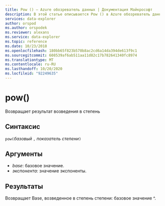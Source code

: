 ```yaml
---
title: Pow () — Azure обозреватель данных | Документация Майкрософт
description: В этой статье описывается Pow () в Azure обозреватель данных.
services: data-explorer
author: orspod
ms.author: orspodek
ms.reviewer: alexans
ms.service: data-explorer
ms.topic: reference
ms.date: 10/23/2018
ms.openlocfilehash: 180bb65f823b570b8ac2cd6a14da394de613f9c1
ms.sourcegitcommit: 608539af6ab511aa11d82c17b782641340fc8974
ms.translationtype: MT
ms.contentlocale: ru-RU
ms.lasthandoff: 10/20/2020
ms.locfileid: "92249635"
---
```

# <a name="pow"></a>pow()

Возвращает результат возведения в степень

## <a name="syntax"></a>Синтаксис

`pow(`*базовый* `,` *показатель степени*`)`

## <a name="arguments"></a>Аргументы

* *base*: базовое значение.
* *экспонента*: значение экспоненты.

## <a name="returns"></a>Результаты

Возвращает Base, возведенное в степень степени: базовое значение ^.